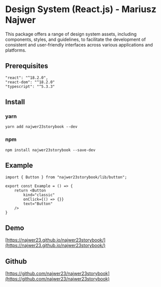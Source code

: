 
# Design System (React.js) - Mariusz Najwer

This package offers a range of design system assets, including components, styles, and guidelines, to facilitate the development of consistent and user-friendly interfaces across various applications and platforms.

## Prerequisites
```
"react": "^18.2.0",
"react-dom": "^18.2.0"
"typescript": "^5.3.3"
```

## Install

### yarn
```
yarn add najwer23storybook --dev
```

### npm
```
npm install najwer23storybook --save-dev
```

## Example
```
import { Button } from "najwer23storybook/lib/button";

export const Example = () => {
	return <Button
		kind="classic"
		onClick={() => {}}
		text="Button"
	/>
}
```

## Demo
[https://najwer23.github.io/najwer23storybook/](https://najwer23.github.io/najwer23storybook/)

## Github
[https://github.com/najwer23/najwer23storybook](https://github.com/najwer23/najwer23storybook)